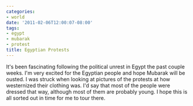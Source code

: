 ```yaml
---
categories:
- world
date: '2011-02-06T12:00:07-08:00'
tags:
- egypt
- mubarak
- protest
title: Egyptian Protests
---
```


It's been fascinating following the political unrest in Egypt the past couple weeks. I'm very excited for the Egyptian people and hope Mubarak will be ousted. I was struck when looking at pictures of the protests at how westernized their clothing was. I'd say that most of the people were dressed that way, although most of them are probably young. I hope this is all sorted out in time for me to tour there.
